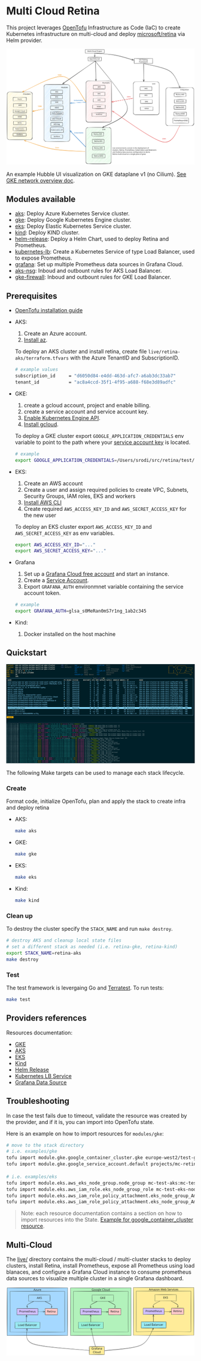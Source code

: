 # Multi Cloud Retina

This project leverages [OpenTofu](https://opentofu.org/docs/intro/) Infrastructure as Code (IaC) to create Kubernetes infrastructure on multi-cloud and deploy [microsoft/retina](https://github.com/microsoft/retina) via Helm provider.

![Architecture Diagram](./diagrams/diagram.svg)

An example Hubble UI visualization on GKE dataplane v1 (no Cilium). [See GKE network overview doc](https://cloud.google.com/kubernetes-engine/docs/concepts/network-overview).

## Modules available

* [aks](./modules/aks/): Deploy Azure Kubernetes Service cluster.
* [gke](./modules/gke/): Deploy Google Kubernetes Engine cluster.
* [eks](./modules/eks/): Deploy Elastic Kubernetes Service cluster.
* [kind](./modules/kind/): Deploy KIND cluster.
* [helm-release](./modules/helm-release/): Deploy a Helm Chart, used to deploy Retina and Prometheus.
* [kubernetes-lb](./modules/kubernetes-lb/): Create a Kubernetes Service of type Load Balancer, used to expose Prometheus.
* [grafana](./modules/grafana/): Set up multiple Prometheus data sources in Grafana Cloud.
* [aks-nsg](./modules/aks-nsg/): Inboud and outbount rules for AKS Load Balancer.
* [gke-firewall](./modules/gke-firewall/): Inboud and outbount rules for GKE Load Balancer.

## Prerequisites

* [OpenTofu installation guide](https://opentofu.org/docs/intro/install/)

* AKS:

    1. Create an Azure account.
    2. [Install az](https://learn.microsoft.com/en-us/cli/azure/install-azure-cli).

    To deploy an AKS cluster and install retina, create file `live/retina-aks/terraform.tfvars` with the Azure TenantID and SubscriptionID.

    ```sh
    # example values
    subscription_id     = "d6050d84-e4dd-463d-afc7-a6ab3dc33ab7"
    tenant_id           = "ac8a4ccd-35f1-4f95-a688-f68e3d89adfc"
    ```

* GKE:

    1. create a gcloud account, project and enable billing.
    2. create a service account and service account key.
    3. [Enable Kubernetes Engine API](https://console.developers.google.com/apis/api/container.googleapis.com/overview?project=mc-retina).
    4. [Install gcloud](https://cloud.google.com/sdk/docs/install).

    To deploy a GKE cluster export `GOOGLE_APPLICATION_CREDENTIALS` env variable to point to the path where your [service account key](https://cloud.google.com/iam/docs/keys-create-delete) is located.

    ```sh
    # example
    export GOOGLE_APPLICATION_CREDENTIALS=/Users/srodi/src/retina/test/multicloud/live/retina-gke/service-key.json
    ```

* EKS:
    1. Create an AWS account
    2. Create a user and assign required policies to create VPC, Subnets, Security Groups, IAM roles, EKS and workers
    3. [Install AWS CLI](https://docs.aws.amazon.com/cli/latest/userguide/getting-started-install.html)
    4. Create required `AWS_ACCESS_KEY_ID` and `AWS_SECRET_ACCESS_KEY` for the new user

    To deploy an EKS cluster export `AWS_ACCESS_KEY_ID` and `AWS_SECRET_ACCESS_KEY` as env variables.

    ```sh
    export AWS_ACCESS_KEY_ID="..."
    export AWS_SECRET_ACCESS_KEY="..."
    ```

* Grafana

    1. Set up a [Grafana Cloud free account](https://grafana.com/pricing/) and start an instance.
    2. Create a [Service Account](https://grafana.com/docs/grafana/latest/administration/service-accounts/#create-a-service-account-in-grafana).
    3. Export `GRAFANA_AUTH` environmnet variable containing the service account token.

    ```sh
    # example
    export GRAFANA_AUTH=glsa_s0MeRan0mS7r1ng_1ab2c345
    ```

* Kind:

    1. Docker installed on the host machine

## Quickstart

![Hubble on GKE v1 dataplane (no Cilium)](./diagrams/mc-gke-hubble.png)

The following Make targets can be used to manage each stack lifecycle.

### Create

Format code, initialize OpenTofu, plan and apply the stack to create infra and deploy retina

* AKS:

    ```sh
    make aks
    ```

* GKE:

    ```sh
    make gke
    ```

* EKS:

    ```sh
    make eks
    ```

* Kind:

    ```sh
    make kind
    ```

### Clean up

To destroy the cluster specify the `STACK_NAME` and run `make destroy`.

```sh
# destroy AKS and cleanup local state files
# set a different stack as needed (i.e. retina-gke, retina-kind)
export STACK_NAME=retina-aks
make destroy
```

### Test

The test framework is levergaing Go and [Terratest](https://terratest.gruntwork.io/docs/). To run tests:

```sh
make test
```

## Providers references

Resources documentation:

* [GKE](https://registry.terraform.io/providers/hashicorp/google/latest/docs/resources/container_cluster)
* [AKS](https://registry.terraform.io/providers/hashicorp/azurerm/latest/docs/resources/kubernetes_cluster)
* [EKS](https://registry.terraform.io/providers/hashicorp/aws/latest/docs/resources/eks_cluster)
* [Kind](https://registry.terraform.io/providers/tehcyx/kind/latest/docs/resources/cluster)
* [Helm Release](https://registry.terraform.io/providers/hashicorp/helm/latest/docs/resources/release)
* [Kubernetes LB Service](https://registry.terraform.io/providers/hashicorp/kubernetes/latest/docs/resources/service)
* [Grafana Data Source](https://registry.terraform.io/providers/grafana/grafana/latest/docs/resources/data_source)

## Troubleshooting

In case the test fails due to timeout, validate the resource was created by the provider, and if it is, you can import into OpenTofu state.

Here is an example on how to import resources for `modules/gke`:

```sh
# move to the stack directory
# i.e. examples/gke
tofu import module.gke.google_container_cluster.gke europe-west2/test-gke-cluster
tofu import module.gke.google_service_account.default projects/mc-retina/serviceAccounts/test-gke-service-account@mc-retina.iam.gserviceaccount.com

# i.e. examples/eks
tofu import module.eks.aws_eks_node_group.node_group mc-test-aks:mc-test-node-group
tofu import module.eks.aws_iam_role.eks_node_group_role mc-test-eks-node-group-role
tofu import module.eks.aws_iam_role_policy_attachment.eks_node_group_AmazonEKS_CNI_Policy "mc-test-eks-node-group-role/arn:aws:iam::aws:policy/AmazonEKS_CNI_Policy"
tofu import module.eks.aws_iam_role_policy_attachment.eks_node_group_AmazonEKSWorkerNodePolicy "mc-test-eks-node-group-role/arn:aws:iam::aws:policy/AmazonEKSWorkerNodePolicy"
```

>Note: each resource documentation contains a section on how to import resources into the State. [Example for google_container_cluster resource](https://registry.terraform.io/providers/hashicorp/google/latest/docs/resources/container_cluster#import).

## Multi-Cloud

The [live/](./live/) directory contains the multi-cloud / multi-cluster stacks to deploy clusters, install Retina, install Prometheus, expose all Prometheus using load blanaces, and configure a Grafana Cloud instance to consume prometheus data sources to visualize multiple cluster in a single Grafana dashboard.

![Architecture Diagram](./diagrams/diagram-mc.svg)
